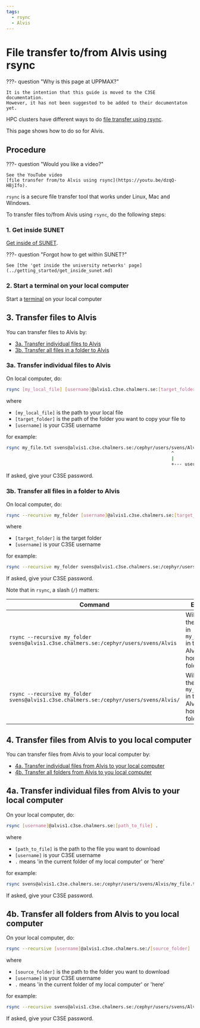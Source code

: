 ```yaml
---
tags:
  - rsync
  - Alvis
---
```


# File transfer to/from Alvis using rsync

???- question "Why is this page at UPPMAX?"

    It is the intention that this guide is moved to the C3SE documentation.
    However, it has not been suggested to be added to their documentaton
    yet.

HPC clusters have different ways to do
[file transfer using rsync](file_transfer_using_rsync.md).

This page shows how to do so for Alvis.

## Procedure

???- question "Would you like a video?"

    See the YouTube video
    [file transfer from/to Alvis using rsync](https://youtu.be/dzqQ-HBjIfo).

`rsync` is a secure file transfer tool that works under Linux, Mac and Windows.

To transfer files to/from Alvis using `rsync`, do
the following steps:

### 1. Get inside SUNET

[Get inside of SUNET](../getting_started/get_inside_sunet.md).

???- question "Forgot how to get within SUNET?"

    See [the 'get inside the university networks' page](../getting_started/get_inside_sunet.md)

### 2. Start a terminal on your local computer

Start a [terminal](../software/terminal.md) on your local computer

## 3. Transfer files to Alvis

You can transfer files to Alvis by:

- [3a. Transfer individual files to Alvis](#3a-transfer-individual-files-to-alvis)
- [3b. Transfer all files in a folder to Alvis](#3b-transfer-all-files-in-a-folder-to-alvis)

### 3a. Transfer individual files to Alvis

On local computer, do:

```bash
rsync [my_local_file] [username]@alvis1.c3se.chalmers.se:[target_folder]
```

where

- `[my_local_file]` is the path to your local file
- `[target_folder]` is the path of the folder you want to copy your file to
- `[username]` is your C3SE username

for example:

```bash
rsync my_file.txt svens@alvis1.c3se.chalmers.se:/cephyr/users/svens/Alvis/
                                                              ^
                                                              |
                                                              +--- username
```

If asked, give your C3SE password.

### 3b. Transfer all files in a folder to Alvis

On local computer, do:

```bash
rsync --recursive my_folder [username]@alvis1.c3se.chalmers.se:[target_folder]
```

where

- `[target_folder]` is the target folder
- `[username]` is your C3SE username

for example:

```bash
rsync --recursive my_folder svens@alvis1.c3se.chalmers.se:/cephyr/users/svens/Alvis/
```

If asked, give your C3SE password.


Note that in `rsync`, a slash (`/`) matters:

Command                                                            |Effect
-------------------------------------------------------------------|------------------------------------------------------------
`rsync --recursive my_folder svens@alvis1.c3se.chalmers.se:/cephyr/users/svens/Alvis` |Will put the files in `my_folder` in the Alvis home folder
`rsync --recursive my_folder svens@alvis1.c3se.chalmers.se:/cephyr/users/svens/Alvis/`|Will put the folder `my_folder` in the Alvis home folder

## 4. Transfer files from Alvis to you local computer

You can transfer files from Alvis to your local computer by:

- [4a. Transfer individual files from Alvis to your local computer](#4a-transfer-individual-files-from-alvis-to-your-local-computer)
- [4b. Transfer all folders from Alvis to you local computer](#4b-transfer-all-folders-from-alvis-to-you-local-computer)

## 4a. Transfer individual files from Alvis to your local computer

On your local computer, do:

```bash
rsync [username]@alvis1.c3se.chalmers.se:[path_to_file] .
```

where

- `[path_to_file]` is the path to the file you want to download
- `[username]` is your C3SE username
- `.` means 'in the current folder of my local computer' or 'here'

for example:

```bash
rsync svens@alvis1.c3se.chalmers.se:/cephyr/users/svens/Alvis/my_file.txt .
```

If asked, give your C3SE password.


## 4b. Transfer all folders from Alvis to you local computer

On your local computer, do:

```bash
rsync --recursive [username]@alvis1.c3se.chalmers.se:/[source_folder] .
```

where

- `[source_folder]` is the path to the folder you want to download
- `[username]` is your C3SE username
- `.` means 'in the current folder of my local computer' or 'here'

for example:

```bash
rsync --recursive svens@alvis1.c3se.chalmers.se:/cephyr/users/svens/Alvis/my_folder .
```

If asked, give your C3SE password.

